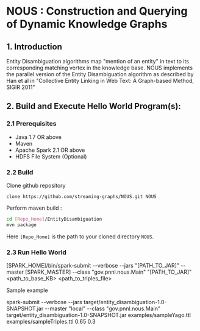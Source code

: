 # NOUS : Construction and Querying of Dynamic Knowledge Graphs
## 1. Introduction	
Entity Disambiguation algorithms map  "mention of an entity" in text to its corresponding matching vertex in the knowledge base. 
NOUS implements the parallel version of the Entity Disambiguation algorithm as described by Han et al in "Collective Entity Linking in Web Text: A Graph-based Method, SIGIR 2011"

## 2. Build and Execute Hello World Program(s):
### 2.1 Prerequisites
* Java 1.7 OR above
* Maven
* Apache Spark 2.1 OR above
* HDFS File System (Optional)

### 2.2 Build
 Clone github repository 

` clone https://github.com/streaming-graphs/NOUS.git NOUS `

 Perform maven build :
 
 ```bash
 cd [Repo_Home]/EntityDisambiguation
 mvn package
 ```
Here `[Repo_Home]` is the path to your cloned directory `NOUS`. 

### 2.3 Run Hello World
[SPARK_HOME]/bin/spark-submit --verbose --jars "[PATH_TO_JAR]" --master [SPARK_MASTER]  --class "gov.pnnl.nous.Main" "[PATH_TO_JAR]"  <path_to_base_KB> <path_to_triples_file> <StringPhraseMatchThreshold> <MentionToEntityMatchThreshold>

Sample example

spark-submit --verbose --jars target/entity_disambiguation-1.0-SNAPSHOT.jar --master "local"  --class "gov.pnnl.nous.Main" target/entity_disambiguation-1.0-SNAPSHOT.jar examples/sampleYago.ttl examples/sampleTriples.ttl 0.65 0.3
